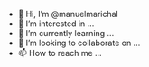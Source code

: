 - 👋 Hi, I’m @manuelmarichal
- 👀 I’m interested in ...
- 🌱 I’m currently learning ...
- 💞️ I’m looking to collaborate on ...
- 📫 How to reach me ...

<!---
manuelmarichal/manuelmarichal is a ✨ special ✨ repository because its `README.md` (this file) appears on your GitHub profile.
You can click the Preview link to take a look at your changes.
--->
